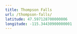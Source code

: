 ```yaml
---
title: Thompson Falls
url: /thompson-falls/
latitude: 47.597128700000006
longitude: -115.34430900000001
---
```

